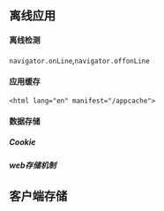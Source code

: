 ## 离线应用
#### 离线检测
`navigator.onLine`,`navigator.offonLine`

#### 应用缓存
`<html lang="en" manifest="/appcache">`

#### 数据存储
##### Cookie
##### web存储机制

## 客户端存储
